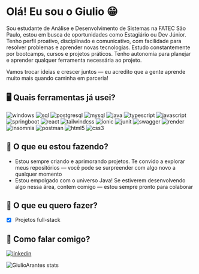   # Olá! Eu sou o Giulio 😁

Sou estudante de Análise e Desenvolvimento de Sistemas na FATEC São Paulo, estou em
busca de oportunidades como Estagiário ou Dev Júnior. Tenho perfil proativo, disciplinado e
comunicativo, com facilidade para resolver problemas e aprender novas tecnologias. Estudo
constantemente por bootcamps, cursos e projetos práticos. Tenho autonomia para planejar e
aprender qualquer ferramenta necessária ao projeto.

Vamos trocar ideias e crescer juntos — eu acredito que a gente aprende muito mais quando caminha em parceria!

## 🖥 Quais ferramentas já usei?

![windows](https://img.shields.io/badge/Windows-0078D6?style=flat&logo=windows&logoColor=white)
![sql](https://img.shields.io/badge/SQL-CC2927?style=flat&logo=microsoft-sql-server&logoColor=white)
![postgresql](https://img.shields.io/badge/PostgreSQL-336791?style=flat&logo=PostgreSQL&logoColor=white)
![mysql](https://img.shields.io/badge/MySQL-4479A1?style=flat&logo=MySQL&logoColor=white)
![java](https://img.shields.io/badge/Java-%23ED8B00.svg??style=for-the-badge&logo=openjdk&logoColor=white)
![typescript](https://shields.io/badge/TypeScript-3178C6?logo=TypeScript&logoColor=FFF&style=flat)
![javascript](https://img.shields.io/badge/Javascript-F7DF1E?style=flat&logo=javascript&logoColor=1d1d1d)
![springboot](https://img.shields.io/badge/SpringBoot-6DB33F?style=flat&logo=Spring&logoColor=white)
![react](https://img.shields.io/badge/-ReactJs-61DAFB?logo=react&logoColor=white&style=flat)
![tailwindcss](https://img.shields.io/badge/TailwindCSS-38B2AC?style=flat&logo=Tailwind-CSS&logoColor=white)
![ionic](https://img.shields.io/badge/Ionic-3880FF?style=flat&logo=ionic&logoColor=white)
![junit](https://img.shields.io/badge/junit-%23E33332?logo=junit5&logoColor=white)
![swagger](https://img.shields.io/badge/-Swagger-%23Clojure?style=flat&logo=swagger&logoColor=white)
![render](https://img.shields.io/badge/Vercel-000000?style=flat&logo=vercel&logoColor=white)
![insomnia](https://img.shields.io/badge/Insomnia-black?logo=insomnia&logoColor=5849BE)
![postman](https://img.shields.io/badge/Postman-FF6C37?style=flat&logo=Postman&logoColor=white)
![html5](https://img.shields.io/badge/HTML-E34F26?style=flat&logo=html5&logoColor=white)
![css3](https://img.shields.io/badge/CSS-1572B6?style=flat&logo=css3&logoColor=white)

## 🚀 O que eu estou fazendo?

* Estou sempre criando e aprimorando projetos. Te convido a explorar meus repositórios — você pode se surpreender com algo novo a qualquer momento
* Estou empolgado com o universo Java! Se estiverem desenvolvendo algo nessa área, contem comigo — estou sempre pronto para colaborar

## 🌟  O que eu quero fazer?

* [x] Projetos full-stack

## 👋 Como falar comigo?

[![linkedin](https://img.shields.io/badge/Linkedin-0af?style=for-the-badge&logo=linkedin&logoColor=fff)](https://www.linkedin.com/in/giulio-arantes/)

![GiulioArantes stats](https://github-readme-stats.vercel.app/api?username=giulioarantes&show_icons=true&theme=radical)
